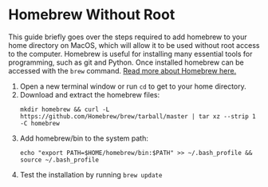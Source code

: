 # Homebrew Without Root
This guide briefly goes over the steps required to add homebrew to your home directory on MacOS, which will allow it to be used without root access to the computer. Homebrew is useful for installing many essential tools for programming, such as git and Python. Once installed homebrew can be accessed with the `brew` command. [Read more about Homebrew here.](https://docs.brew.sh/)

1. Open a new terminal window or run `cd` to get to your home directory.
2. Download and extract the homebrew files:
    ```
    mkdir homebrew && curl -L https://github.com/Homebrew/brew/tarball/master | tar xz --strip 1 -C homebrew
    ```
3. Add homebrew/bin to the system path:
    ```
    echo "export PATH=$HOME/homebrew/bin:$PATH" >> ~/.bash_profile && source ~/.bash_profile
    ```
4. Test the installation by running `brew update`
